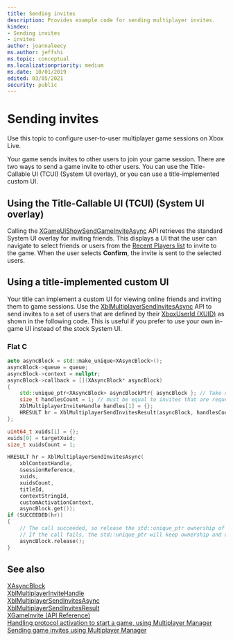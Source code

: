 ```yaml
---
title: Sending invites
description: Provides example code for sending multiplayer invites.
kindex:
- Sending invites
- invites
author: joannaleecy
ms.author: jeffshi
ms.topic: conceptual
ms.localizationpriority: medium
ms.date: 10/01/2019
edited: 03/05/2021
security: public
---
```


# Sending invites

Use this topic to configure user-to-user multiplayer game sessions on Xbox Live.  

Your game sends invites to other users to join your game session. There are two ways to send a game invite to other users. 
You can use the Title-Callable UI (TCUI) (System UI overlay), or you can use a title-implemented custom UI.


## Using the Title-Callable UI (TCUI) (System UI overlay)

Calling the [XGameUiShowSendGameInviteAsync](../../../../../reference/system/xgameui/functions/xgameuishowsendgameinviteasync.md) API retrieves the standard System UI overlay for inviting friends. 
This displays a UI that the user can navigate to select friends or users from the [Recent Players list](../../mpa/concepts/live-mpa-recent-players.md) 
to invite to the game. When the user selects **Confirm**, the invite is sent to the selected users.

## Using a title-implemented custom UI



Your title can implement a custom UI for viewing online friends and inviting them to game sessions. 
Use the [XblMultiplayerSendInvitesAsync](../../../../../reference/live/xsapi-c/multiplayer_c/functions/xblmultiplayersendinvitesasync.md) API to send invites to a set of users that are defined 
by their [XboxUserId (XUID)](../../mpa/concepts/live-mpa-activities.md) as shown in the following code.
This is useful if you prefer to use your own in-game UI instead of the stock System UI.

### Flat C  
  

```cpp
auto asyncBlock = std::make_unique<XAsyncBlock>();
asyncBlock->queue = queue;
asyncBlock->context = nullptr;
asyncBlock->callback = [](XAsyncBlock* asyncBlock)
{
    std::unique_ptr<XAsyncBlock> asyncBlockPtr{ asyncBlock }; // Take ownership of the XAsyncBlock*
    size_t handlesCount = 1; // must be equal to invites that are requested
    XblMultiplayerInviteHandle handles[1] = {};
    HRESULT hr = XblMultiplayerSendInvitesResult(asyncBlock, handlesCount, handles);
};

uint64_t xuids[1] = {};
xuids[0] = targetXuid;
size_t xuidsCount = 1;

HRESULT hr = XblMultiplayerSendInvitesAsync(
    xblContextHandle,
    &sessionReference,
    xuids,
    xuidsCount,
    titleId,
    contextStringId,
    customActivationContext,
    asyncBlock.get());
if (SUCCEEDED(hr))
{
    // The call succeeded, so release the std::unique_ptr ownership of XAsyncBlock* since the callback will take ownership.
    // If the call fails, the std::unique_ptr will keep ownership and delete the XAsyncBlock*
    asyncBlock.release();
}
```

## See also  
  
[XAsyncBlock](../../../../../reference/system/xasync/structs/xasyncblock.md)  
[XblMultiplayerInviteHandle](../../../../../reference/live/xsapi-c/multiplayer_c/structs/xblmultiplayerinvitehandle.md)  
[XblMultiplayerSendInvitesAsync](../../../../../reference/live/xsapi-c/multiplayer_c/functions/xblmultiplayersendinvitesasync.md)  
[XblMultiplayerSendInvitesResult](../../../../../reference/live/xsapi-c/multiplayer_c/functions/xblmultiplayersendinvitesresult.md)  
[XGameInvite (API Reference)](../../../../../reference/system/xgameinvite/xgameinvite_members.md)  
[Handling protocol activation to start a game, using Multiplayer Manager](../../mpm/how-to/live-handle-protocol-activation.md)  
[Sending game invites using Multiplayer Manager](../../mpm/how-to/live-send-game-invites.md)  